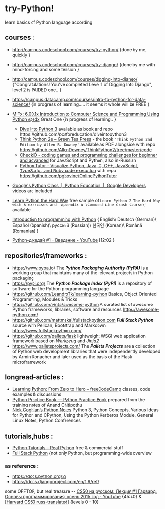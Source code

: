 # try-Python!
learn basics of Python language according 

## courses :
- http://campus.codeschool.com/courses/try-python/ {done by me, quickly }
- http://campus.codeschool.com/courses/try-django/ {done by me with mind-forcing and some tension }
- http://campus.codeschool.com/courses/digging-into-django/ {"Congratulations! You've completed Level 1 of Digging Into Django", level 2 is PAIDED one.. }
- https://campus.datacamp.com/courses/intro-to-python-for-data-science/ {in progress of learning..... it seems it whole will be FREE }
- [MITx: 6.00.1x Introduction to Computer Science and Programming Using Python @edx](https://courses.edx.org/courses/course-v1:MITx+6.00.1x+2T2017_2/) Great One {in progress of learning.. }
  * [Dive Into Python 3](http://www.diveintopython3.net/) available as book and repo https://github.com/pcsforeducation/diveintopython3 
  * [Think Python 2e – Green Tea Press](http://greenteapress.com/wp/think-python-2e/) - the book `'Think Python 2nd Edition by Allen B. Downey'` available as PDF alongside with repo https://github.com/AllenDowney/ThinkPython2/tree/master/code 
  * [CheckiO - coding games and programming challenges for beginner and advanced](https://checkio.org/) for JavaScript and Python, also in-Russian 
  * [Python Tutor - Visualize Python, Java, C, C++, JavaScript, TypeScript, and Ruby code execution](http://www.pythontutor.com/) with repo https://github.com/pgbovine/OnlinePythonTutor 

- [Google's Python Class  |  Python Education  |  Google Developers](https://developers.google.com/edu/python/) videos are included 
- [Learn Python the Hard Way](https://learnpythonthehardway.org/book/) free sample of `Learn Python 2 The Hard Way with 8 exercises and 'Appendix A \Command Line Crash Course\'` available 
- [Introduction to programming with Python](https://opentechschool.github.io/python-beginners/)  { English\ Deutsch (German)\ Español (Spanish)\ русский (Russian)\ 한국인 (Korean)\ Română (Romanian) } 

- [Python-джедай #1 - Введение - YouTube](https://www.youtube.com/watch?v=ahe3WpBMdm4) {12:02 }


## repositories\frameworks :
- https://www.pypa.io/ The ***Python Packaging Authority (PyPA)*** is a working group that maintains many of the relevant projects in Python packaging 
- https://pypi.org/ The ***Python Package Index (PyPI)*** is a repository of software for the Python programming language 
- https://github.com/LeandroTk/learning-python Basics, Object Oriented Programming, Modules & Tricks 
- https://github.com/vinta/awesome-python A curated list of awesome Python frameworks, libraries, software and resources  https://awesome-python.com/ 
- https://github.com/mattmakai/fullstackpython.com ***Full Stack Python*** source with Pelican, Bootstrap and Markdown  https://www.fullstackpython.com/ 
- https://github.com/pallets/flask lightweight WSGI web application framework based on _Werkzeug_ and _Jinja2_ 
- https://www.palletsprojects.com/ The ***Pallets Projects*** are a collection of Python web development libraries that were independently developed by Armin Ronacher and later used as the basis of the Flask microframework 


## longread-articles :
* [Learning Python: From Zero to Hero – freeCodeCamp](https://medium.freecodecamp.org/learning-python-from-zero-to-hero-120ea540b567) classes, code examples & discussions 
* [Python Practice Book — Python Practice Book](https://anandology.com/python-practice-book/index.html) prepared from the training notes of Anand Chitipothu 
* [Nick Coghlan’s Python Notes](http://python-notes.curiousefficiency.org/en/latest/) Python 3, Python Concepts, Various Ideas for Python and CPython, Using the Python Kerberos Module, General Linux Notes, Python Conferences 


## tutorials,hubs :
- [Python Tutorials – Real Python](https://realpython.com/tutorials/) free & commercial stuff 
- [Full Stack Python](https://www.fullstackpython.com/) {not only Python, but programming-wide overview 


### as reference :
- https://docs.python.org/2/ 
- https://docs.djangoproject.com/en/1.9/ref/ 


some OFFTOP, but real treasure -- [CS50 на русском: Лекция #1 Гарвард, Основы программирования, осень 2015 год - YouTube](https://www.youtube.com/watch?v=SW_UCzFO7X0) {45:40} & [[Harvard CS50 russ-translated]](https://javarush.ru/quests/QUEST_HARVARD_CS50) {levels 0 - 10} 
